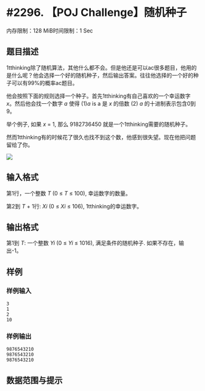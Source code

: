 # #2296. 【POJ Challenge】随机种子

内存限制：128 MiB时间限制：1 Sec

## 题目描述

1tthinking除了随机算法，其他什么都不会。但是他还是可以ac很多题目，他用的是什么呢？他会选择一个好的随机种子，然后输出答案。往往他选择的一个好的种子可以有99%的概率ac题目。

他会按照下面的规则选择一个种子。首先1tthinking有自己喜欢的一个幸运数字 *x*。然后他会找一个数字 *a* 使得 (1)*a* is a 是 *x* 的倍数 (2) *a* 的十进制表示包含0到9。

举个例子, 如果 *x* = 1, 那么 9182736450 就是一个1tthinking需要的随机种子。

然而1tthinking有的时候花了很久也找不到这个数，他感到很失望。现在他把问题留给了你。

![](http://media.openjudge.cn/images/g3206_1.jpg)

## 输入格式

  

第1行，一个整数 *T* (0 &le; *T* &le; 100), 幸运数字的数量。

第2到 *T* + 1行: *Xi* (0 &le; *Xi* &le; 106), 1tthinking的幸运数字。

## 输出格式

  
第1到 *T*: 一个整数 *Yi* (0 &le; *Yi* &le; 1016), 满足条件的随机种子. 如果不存在，输出-1。

## 样例

### 样例输入

    
    3
    1
    2
    10
    
    

### 样例输出

    
    9876543210
    9876543210
    9876543210
    
    

## 数据范围与提示
